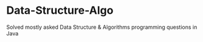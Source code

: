 # Data-Structure-Algo
Solved mostly asked Data Structure &amp; Algorithms programming questions in Java
